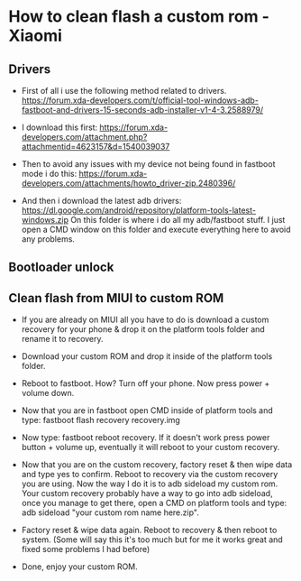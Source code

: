 # How to clean flash a custom rom - Xiaomi

## Drivers

- First of all i use the following method related to drivers.
https://forum.xda-developers.com/t/official-tool-windows-adb-fastboot-and-drivers-15-seconds-adb-installer-v1-4-3.2588979/

- I download this first: https://forum.xda-developers.com/attachment.php?attachmentid=4623157&d=1540039037

- Then to avoid any issues with my device not being found in fastboot mode i do this: https://forum.xda-developers.com/attachments/howto_driver-zip.2480396/

- And then i download the latest adb drivers: https://dl.google.com/android/repository/platform-tools-latest-windows.zip 
On this folder is where i do all my adb/fastboot stuff. I just open a CMD window on this folder and execute everything here to avoid any problems.

## Bootloader unlock

## Clean flash from MIUI to custom ROM

- If you are already on MIUI all you have to do is download a custom recovery for your phone & drop it on the platform tools folder and rename it to recovery.

- Download your custom ROM and drop it inside of the platform tools folder.

- Reboot to fastboot. How? Turn off your phone. Now press power + volume down.

- Now that you are in fastboot open CMD inside of platform tools and type: fastboot flash recovery recovery.img

- Now type: fastboot reboot recovery. If it doesn't work press power button + volume up, eventually it will reboot to your custom recovery.

- Now that you are on the custom recovery, factory reset & then wipe data and type yes to confirm. Reboot to recovery via the custom recovery you are using. Now the way I do it is to adb sideload my custom rom. Your custom recovery probably have a way to go into adb sideload, once you manage to get there, open a CMD on platform tools and type: adb sideload "your custom rom name here.zip".

- Factory reset & wipe data again. Reboot to recovery & then reboot to system. (Some will say this it's too much but for me it works great and fixed some problems I had before)

- Done, enjoy your custom ROM.
